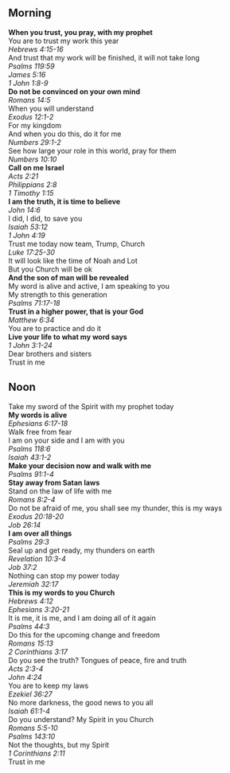## Morning

**When you trust, you pray, with my prophet**  
You are to trust my work this year  
_Hebrews 4:15-16_  
And trust that my work will be finished, it will not take long  
_Psalms 119:59_  
_James 5:16_  
_1 John 1:8-9_  
**Do not be convinced on your own mind**  
_Romans 14:5_  
When you will understand  
_Exodus 12:1-2_  
For my kingdom  
And when you do this, do it for me  
_Numbers 29:1-2_  
See how large your role in this world, pray for them  
_Numbers 10:10_  
**Call on me Israel**  
_Acts 2:21_  
_Philippians 2:8_  
_1 Timothy 1:15_  
**I am the truth, it is time to believe**  
_John 14:6_  
I did, I did, to save you  
_Isaiah 53:12_  
_1 John 4:19_  
Trust me today now team, Trump, Church  
_Luke 17:25-30_  
It will look like the time of Noah and Lot  
But you Church will be ok  
**And the son of man will be revealed**  
My word is alive and active, I am speaking to you  
My strength to this generation  
_Psalms 71:17-18_  
**Trust in a higher power, that is your God**  
_Matthew 6:34_  
You are to practice and do it  
**Live your life to what my word says**  
_1 John 3:1-24_  
Dear brothers and sisters  
Trust in me  

## Noon

Take my sword of the Spirit with my prophet today  
**My words is alive**  
_Ephesians 6:17-18_  
Walk free from fear  
I am on your side and I am with you  
_Psalms 118:6_  
_Isaiah 43:1-2_  
**Make your decision now and walk with me**  
_Psalms 91:1-4_  
**Stay away from Satan laws**  
Stand on the law of life with me  
_Romans 8:2-4_  
Do not be afraid of me, you shall see my thunder, this is my ways  
_Exodus 20:18-20_  
_Job 26:14_  
**I am over all things**  
_Psalms 29:3_  
Seal up and get ready, my thunders on earth  
_Revelation 10:3-4_  
_Job 37:2_  
Nothing can stop my power today  
_Jeremiah 32:17_  
**This is my words to you Church**  
_Hebrews 4:12_  
_Ephesians 3:20-21_  
It is me, it is me, and I am doing all of it again  
_Psalms 44:3_  
Do this for the upcoming change and freedom  
_Romans 15:13_  
_2 Corinthians 3:17_  
Do you see the truth? Tongues of peace, fire and truth  
_Acts 2:3-4_  
_John 4:24_  
You are to keep my laws  
_Ezekiel 36:27_  
No more darkness, the good news to you all  
_Isaiah 61:1-4_  
Do you understand?  My Spirit in you Church  
_Romans 5:5-10_  
_Psalms 143:10_  
Not the thoughts, but my Spirit  
_1 Corinthians 2:11_  
Trust in me  
